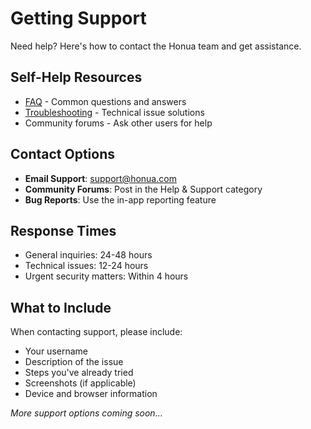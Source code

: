 # Getting Support

Need help? Here's how to contact the Honua team and get assistance.

## Self-Help Resources

- [FAQ](faq.md) - Common questions and answers
- [Troubleshooting](troubleshooting.md) - Technical issue solutions
- Community forums - Ask other users for help

## Contact Options

- **Email Support**: support@honua.com
- **Community Forums**: Post in the Help & Support category
- **Bug Reports**: Use the in-app reporting feature

## Response Times

- General inquiries: 24-48 hours
- Technical issues: 12-24 hours
- Urgent security matters: Within 4 hours

## What to Include

When contacting support, please include:
- Your username
- Description of the issue
- Steps you've already tried
- Screenshots (if applicable)
- Device and browser information

*More support options coming soon...*
